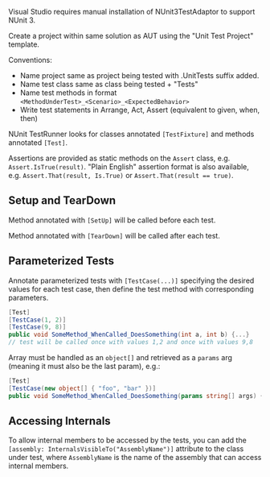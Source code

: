 Visual Studio requires manual installation of NUnit3TestAdaptor to support NUnit 3.

Create a project within same solution as AUT using the "Unit Test Project" template.

Conventions:
* Name project same as project being tested with .UnitTests suffix added.
* Name test class same as class being tested + "Tests"
* Name test methods in format `<MethodUnderTest>_<Scenario>_<ExpectedBehavior>`
* Write test statements in Arrange, Act, Assert (equivalent to given, when, then)

NUnit TestRunner looks for classes annotated `[TestFixture]` and methods annotated `[Test]`.

Assertions are provided as static methods on the `Assert` class, e.g. `Assert.IsTrue(result)`. "Plain English" assertion format is also available, e.g. `Assert.That(result, Is.True)` or `Assert.That(result == true)`.

## Setup and TearDown
Method annotated with `[SetUp]` will be called before each test.

Method annotated with `[TearDown]` will be called after each test.

## Parameterized Tests
Annotate parameterized tests with `[TestCase(...)]` specifying the desired values for each test case, then define the test method with corresponding parameters.

``` c#
[Test]
[TestCase(1, 2)]
[TestCase(9, 8)]
public void SomeMethod_WhenCalled_DoesSomething(int a, int b) {...}
// test will be called once with values 1,2 and once with values 9,8
```

Array must be handled as an `object[]` and retrieved as a `params` arg (meaning it must also be the last param), e.g.:

``` c#
[Test]
[TestCase(new object[] { "foo", "bar" })]
public void SomeMethod_WhenCalled_DoesSomething(params string[] args) {...}
```

## Accessing Internals
To allow internal members to be accessed by the tests, you can add the `[assembly: InternalsVisibleTo("AssemblyName")]` attribute to the class under test, where `AssemblyName` is the name of the assembly that can access internal members.